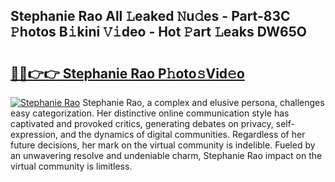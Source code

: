 ## Stephanie Rao All 𝙻eaked 𝙽u𝚍es - Part-83C 𝙿hotos B𝚒kini 𝚅𝚒deo - Hot 𝙿art 𝙻eaks DW65O

# <h2><a href="http://ld1cjul.urlbe.top/?page=Stephanie+Rao">🔗🔗👉👉 Stephanie Rao P𝚑oto𝚜Vid𝚎o</a></h2>

[![Stephanie Rao](https://i.imgur.com/eBuTRDB.gif)](http://ld1cjul.urlbe.top/?page=Stephanie+Rao)
Stephanie Rao, a complex and elusive persona, challenges easy categorization. Her distinctive online communication style has captivated and provoked critics, generating debates on privacy, self-expression, and the dynamics of digital communities. Regardless of her future decisions, her mark on the virtual community is indelible. Fueled by an unwavering resolve and undeniable charm, Stephanie Rao impact on the virtual community is limitless.
